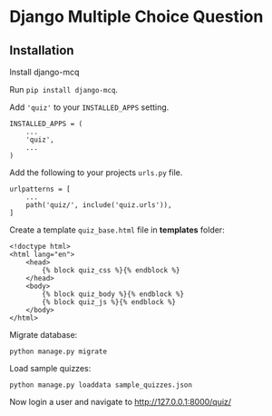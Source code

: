 # Django Multiple Choice Question


Installation
------------
Install django-mcq

Run `pip install django-mcq`.

Add `'quiz'` to your `INSTALLED_APPS` setting.

    INSTALLED_APPS = (
        ...
        'quiz',
        ...
    )


Add the following to your projects `urls.py` file.


    urlpatterns = [
        ...
        path('quiz/', include('quiz.urls')),
    ]


Create a template `quiz_base.html` file in **templates** folder:

    <!doctype html>
    <html lang="en">
        <head>
            {% block quiz_css %}{% endblock %}
        </head>
        <body>
            {% block quiz_body %}{% endblock %}
            {% block quiz_js %}{% endblock %}
        </body>
    </html>

Migrate database:

    python manage.py migrate

Load sample quizzes:

    python manage.py loaddata sample_quizzes.json

Now login a user and navigate to <http://127.0.0.1:8000/quiz/>